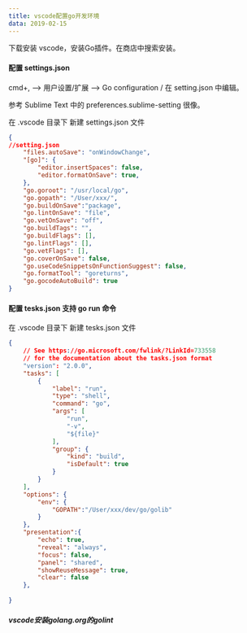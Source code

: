 ```yaml
---
title: vscode配置go开发环境
data: 2019-02-15
---
```


下载安装 vscode，安装Go插件。在商店中搜索安装。

#### 配置 settings.json 

cmd+, ——> 用户设置/扩展 ——> Go configuration / 在 setting.json 中编辑。

参考 Sublime Text 中的 preferences.sublime-setting 很像。

在 .vscode 目录下 新建 settings.json 文件

```json
{
//setting.json
    "files.autoSave": "onWindowChange",
    "[go]": {
        "editor.insertSpaces": false,
        "editor.formatOnSave": true,
    },
    "go.goroot": "/usr/local/go",
    "go.gopath": "/User/xxx/",
    "go.buildOnSave":"package",
    "go.lintOnSave": "file",
    "go.vetOnSave": "off",
    "go.buildTags": "",
    "go.buildFlags": [],
    "go.lintFlags": [],
    "go.vetFlags": [],
    "go.coverOnSave": false,
    "go.useCodeSnippetsOnFunctionSuggest": false,
    "go.formatTool": "goreturns",
    "go.gocodeAutoBuild": true
}
```

#### 配置 tesks.json 支持 go run 命令

在 .vscode 目录下 新建 tesks.json 文件

```json
{
    // See https://go.microsoft.com/fwlink/?LinkId=733558
    // for the documentation about the tasks.json format
    "version": "2.0.0",
    "tasks": [
        {
            "label": "run",
            "type": "shell",
            "command": "go",
            "args": [
                "run",
                "-v",
                "${file}"
            ],
            "group": {
                "kind": "build",
                "isDefault": true
            }                    
        }
    ],
    "options": {
        "env": {
            "GOPATH":"/User/xxx/dev/go/golib"
        }
    },
    "presentation":{
        "echo": true,
        "reveal": "always",
        "focus": false,
        "panel": "shared",
        "showReuseMessage": true,
        "clear": false
    },
        
}
```



##### vscode安装golang.org的golint

